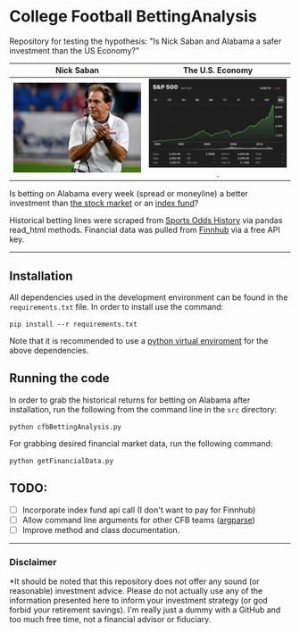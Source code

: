# College Football BettingAnalysis
Repository for testing the hypothesis: "Is Nick Saban and Alabama a safer investment than the US Economy?"

Nick Saban | The U.S. Economy
:------------:|:------------------:
![](/img/the_croatian_atm.png?raw=true) |  ![](/img/index_funds_graph.png?raw=true).

Is betting on Alabama every week (spread or moneyline) a better investment than [the stock market](https://www.spglobal.com/marketintelligence/en/news-insights/latest-news-headlines/s-p-500-returns-to-halve-in-coming-decade-8211-goldman-sachs-59439981) or an [index fund](https://www.businessinsider.com/personal-finance/average-stock-market-return)?

Historical betting lines were scraped from [Sports Odds History](https://www.sportsoddshistory.com/cfb-team/?Team=Alabama&sa=cfb#nc) via pandas read_html methods. Financial data was pulled from [Finnhub](https://finnhub.io) via a free API key. 

---
## Installation
All dependencies used in the development environment can be found in the `requirements.txt` file. In order to install use the command:

    pip install --r requirements.txt
    
Note that it is recommended to use a [python virtual enviroment](https://docs.python.org/3/library/venv.html) for the above dependencies.

## Running the code

In order to grab the historical returns for betting on Alabama after installation, run the following from the command line in the `src` directory:

    python cfbBettingAnalysis.py
    
For grabbing desired financial market data, run the following command:

    python getFinancialData.py
    

## TODO:

- [ ] Incorporate index fund api call (I don't want to pay for Finnhub)
- [ ] Allow command line arguments for other CFB teams ([argparse](https://docs.python.org/3/library/argparse.html))
- [ ] Improve method and class documentation.

---
### Disclaimer
*It should be noted that this repository does not offer any sound (or reasonable) investment advice. Please do not actually use any of the information presented here to inform your investment strategy (or god forbid your retirement savings). I'm really just a dummy with a GitHub and too much free time, not a financial advisor or fiduciary.



